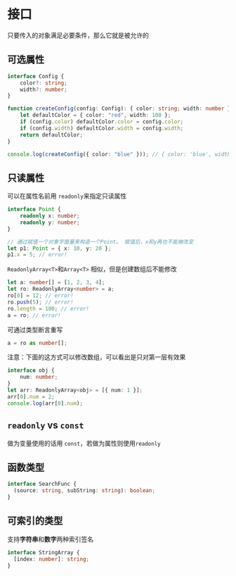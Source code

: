 # 接口

只要传入的对象满足必要条件，那么它就是被允许的

## 可选属性

```typescript
interface Config {
    color?: string;
    width?: number;
}

function createConfig(config: Config): { color: string; width: number } {
    let defaultColor = { color: "red", width: 100 };
    if (config.color) defaultColor.color = config.color;
    if (config.width) defaultColor.width = config.width;
    return defaultColor;
}

console.log(createConfig({ color: "blue" })); // { color: 'blue', width: 100 }
```



## 只读属性

可以在属性名前用 `readonly`来指定只读属性

```typescript
interface Point {
    readonly x: number;
    readonly y: number;
}

// 通过赋值一个对象字面量来构造一个Point。 赋值后，x和y再也不能被改变
let p1: Point = { x: 10, y: 20 };
p1.x = 5; // error!
```



`ReadonlyArray<T>`和`Array<T>` 相似，但是创建数组后不能修改

```typescript
let a: number[] = [1, 2, 3, 4];
let ro: ReadonlyArray<number> = a;
ro[0] = 12; // error!
ro.push(5); // error!
ro.length = 100; // error!
a = ro; // error!
```

可通过类型断言重写

```typescript
a = ro as number[];
```

注意：下面的这方式可以修改数组，可以看出是只对第一层有效果

```typescript
interface obj {
    num: number;
}
let arr: ReadonlyArray<obj> = [{ num: 1 }];
arr[0].num = 2;
console.log(arr[0].num);
```



## `readonly` vs `const`

做为变量使用的话用 `const`，若做为属性则使用`readonly`



## 函数类型

```typescript
interface SearchFunc {
  (source: string, subString: string): boolean;
}
```



## 可索引的类型

支持**字符串**和**数字**两种索引签名

```typescript
interface StringArray {
  [index: number]: string;
}
```

